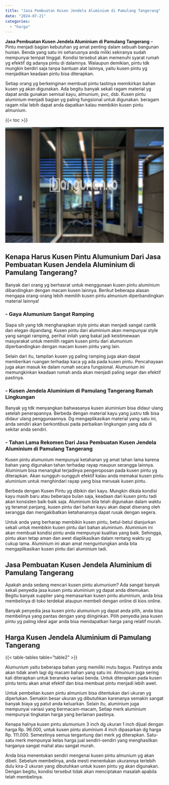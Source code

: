 ```yaml
---
title: "Jasa Pembuatan Kusen Jendela Aluminium di Pamulang Tangerang"
date: "2024-07-21"
categories: 
  - "harga"
---
```


**Jasa Pembuatan Kusen Jendela Aluminium di Pamulang Tangerang** – Pintu menjadi bagian kebutuhan yg amat penting dalam sebuah bangunan hunian. Benda yang satu ini seharusnya anda miliki sekiranya sudah mempunyai tempat tinggal. Kondisi tersebut akan memenuhi syarat rumah yg efektif dg adanya pintu di dalamnya. Walaupun demikian, pintu tdk mungkin berdiri saja tanpa bantuan alat lainnya, yaitu kusen pintu yg menjadikan keadaan pintu bisa diterapkan.

Setiap orang yg berkeinginan membuat pintu tastinya memikirkan bahan kusen yg akan digunakan. Ada begitu banyak sekali ragam material yg dapat anda gunakan semisal kayu, almunium, pvc, dsb. Kusen pintu aluminium menjadi bagian yg paling fungsional untuk digunakan. beragam ragam nilai lebih dapat anda dapatkan kalau membikin kusen pintu almunium.

{{< toc >}}

![Jasa Pembuatan Kusen Jendela Aluminium di Pamulang Tangerang](/images/harga-kusen-jendela-alumunium-12.png)

## Kenapa Harus Kusen Pintu Alumunium Dari Jasa Pembuatan Kusen Jendela Aluminium di Pamulang Tangerang?

Banyak dari orang yg berhasrat untuk menggunaan kusen pintu aluminium dibandingkan dengan macam kusen lainnya. Berikut beberapa alasan mengapa orang-orang lebih memilih kusen pintu almunium diperbandingkan material lainnya!

### \- Gaya Alumunium Sangat Ramping

Siapa sih yang tdk mengharapkan style pintu akan menjadi sangat cantik dan elegan dipandang. Kusen pintu dari aluminium akan mempunyai style yang sangat ramping, perihal inilah yang bakal jadi keistimewaan masyarakat untuk memilih ragam kusen pintu dari alumunium diperbandingkan dengan macam kusen pintu yang lain.

Selain dari itu, tampilan kusen yg paling ramping juga akan dapat memberikan ruangan terhadap kaca yg ada pada kusen pintu. Pencahayaan juga akan masuk ke dalam rumah secara fungsional. Alumunium ini memungkinkan keadaan rumah anda akan menjadi paling segar dan efektif pastinya.

### \- Kusen Jendela Aluminium di Pamulang Tangerang Ramah Lingkungan

Banyak yg tdk menyangkan bahwasanya kusen aluminium bisa didaur ulang setelah penerapannya. Berbeda dengan material kayu yang justru tdk bisa didaur ulang penggunaannya. Dg mengaplikasikan material yang satu ini, anda sendiri akan berkontibusi pada perbaikan lingkungan yang ada di sekitar anda sendiri.

### \- Tahan Lama Rekomen Dari Jasa Pembuatan Kusen Jendela Aluminium di Pamulang Tangerang

Kusen pintu alumunium mempunyai ketahanan yg amat tahan lama karena bahan yang digunakan tahan terhadap rayap maupun serangga lainnya. Aluminium bisa menangkal terjadinya pengeroposan pada kusen pintu yg diterapkan. Akan sungguh-sungguh efektif kalau anda memakai kusen pintu aluminium untuk menghindari rayap yang bisa merusak kusen pintu.

Berbeda dengan Kusen Pintu yg dibikin dari kayu. Mungkin dikala kondisi kayu masih baru atau beberapa bulan saja, keadaan dari kusen pintu tadi akan konsisten baik-baik saja. Aluminium bila telah digunakan dalam waktu yg teramat panjang, kusen pintu dari bahan kayu akan dapat diserang oleh serangga dan mengakibatkan ketahanannya dapat rusak dengan segera.

Untuk anda yang berharap membikin kusen pintu, betul-betul dianjurkan sekali untuk membikin kusen pintu dari bahan aluminium. Aluminium ini akan membuat kondisi pintu anda mempunyai kualitas yang baik. Sehingga, pintu akan tetap aman dan awet diaplikasikan dalam rentang waktu yg cukup lama. Aluminium ini akan amat menguntungkan anda bila mengaplikasikan kusen pintu dari aluminium tadi.

## Jasa Pembuatan Kusen Jendela Aluminium di Pamulang Tangerang

Apakah anda sedang mencari kusen pintu alumunium? Ada sangat banyak sekali penyedia jasa kusen pintu aluminium yg dapat anda ditemukan. Begitu banyak supplier yang memasarkan kusen pintu aluminium, anda bisa membelinya di toko terdekat ataupun membeli dengan online di kios online.

Banyak penyedia jasa kusen pintu alumunium yg dapat anda pilih, anda bisa membelinya yang pantas dengan yang diinginkan. Pilih penyedia jasa kusen pintu yg paling ideal agar anda bisa mendapatkan harga yang relatif murah.

## Harga Kusen Jendela Aluminium di Pamulang Tangerang

{{< table-tables table="table2" >}}

Alumunium yaitu beberapa bahan yang memiliki mutu bagus. Pastinya anda akan tidak aneh lagi dg macam bahan yang satu ini. Almunium juga sering kali diterapkan untuk beraneka variasi benda. Untuk diterapkan pada kusen pintu tentu akan amat efektif dan bisa membuat pintu menjadi lebih awet.

Untuk pembelian kusen pintu almunium bisa ditentukan dari ukuran yg diperlukan. Semakin besar ukuran yg dibutuhkan karenanya semakin sangat banyak biaya yg patut anda keluarkan. Selain itu, aluminium juga mempunyai variasi yang bermacam-macam, Setiap merk aluminium mempunyai tingkatan harga yang berlainan pastinya.

Kenapa halnya kusen pintu alumunium 3 inch dg ukuran 1 inch dijual dengan harga Rp. 96.000, untuk kusen pintu aluminium 4 inch dipasarkan dg harga Rp. 111.000. Semestinya semua tergantung dari merk yg diterapkan. Satu-satu merk mempunyai kelas harga jual sendiri-sendiri yang menghasilkan harganya sangat mahal atau sangat murah.

Anda bisa menentukan sendiri mengenai kusen pintu almunium yg akan dibeli. Sebelum membelinya, anda mesti menentukan ukurannya terlebih dulu kira-2 ukuran yang dibutuhkan untuk kusen pintu yg akan digunakan. Dengan begitu, kondisi tersebut tidak akan menciptakan masalah apabila telah membelinya.
